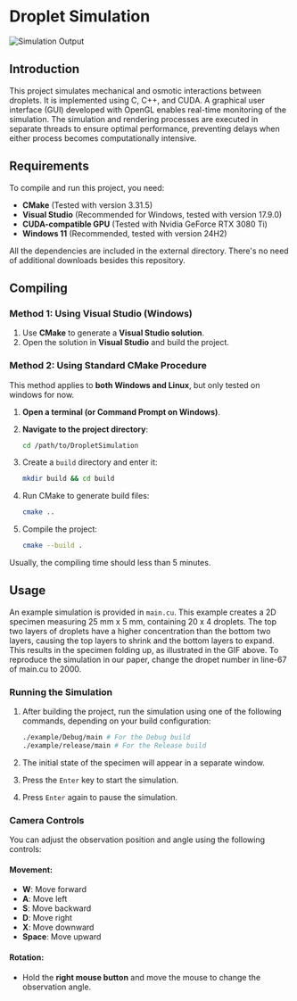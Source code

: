 # Droplet Simulation

![Simulation Output](results/output_20250121_1632.gif)

## Introduction
This project simulates mechanical and osmotic interactions between droplets. It is implemented using C, C++, and CUDA. A graphical user interface (GUI) developed with OpenGL enables real-time monitoring of the simulation. The simulation and rendering processes are executed in separate threads to ensure optimal performance, preventing delays when either process becomes computationally intensive.

## Requirements
To compile and run this project, you need:
- **CMake** (Tested with version 3.31.5)
- **Visual Studio** (Recommended for Windows, tested with version 17.9.0)
- **CUDA-compatible GPU** (Tested with Nvidia GeForce RTX 3080 Ti)
- **Windows 11** (Recommended, tested with version 24H2)

All the dependencies are included in the external directory. There's no need of additional downloads besides this repository.

## Compiling
### **Method 1: Using Visual Studio (Windows)**
1. Use **CMake** to generate a **Visual Studio solution**.
2. Open the solution in **Visual Studio** and build the project.
### **Method 2: Using Standard CMake Procedure**
This method applies to **both Windows and Linux**, but only tested on windows for now.
1. **Open a terminal (or Command Prompt on Windows)**.
2. **Navigate to the project directory**:
   
   ```sh
   cd /path/to/DropletSimulation
   
3. Create a `build` directory and enter it:
   
   ```sh
   mkdir build && cd build
   
4. Run CMake to generate build files:
   
   ```sh
   cmake ..
   
5. Compile the project:
   
   ```sh
   cmake --build .
   
Usually, the compiling time should less than 5 minutes.

## Usage
An example simulation is provided in `main.cu`. This example creates a 2D specimen measuring 25 mm x 5 mm, containing 20 x 4 droplets. The top two layers of droplets have a higher concentration than the bottom two layers, causing the top layers to shrink and the bottom layers to expand. This results in the specimen folding up, as illustrated in the GIF above. To reproduce the simulation in our paper, change the dropet number in line-67 of main.cu to 2000.

### Running the Simulation
1. After building the project, run the simulation using one of the following commands, depending on your build configuration:
   
   ```sh
   ./example/Debug/main # For the Debug build 
   ./example/release/main # For the Release build  
   ```
   
2. The initial state of the specimen will appear in a separate window.
3. Press the `Enter` key to start the simulation.
4. Press `Enter` again to pause the simulation.

### Camera Controls
You can adjust the observation position and angle using the following controls:

#### Movement:
- **W**: Move forward
- **A**: Move left
- **S**: Move backward
- **D**: Move right
- **X**: Move downward
- **Space**: Move upward

#### Rotation:
- Hold the **right mouse button** and move the mouse to change the observation angle.
